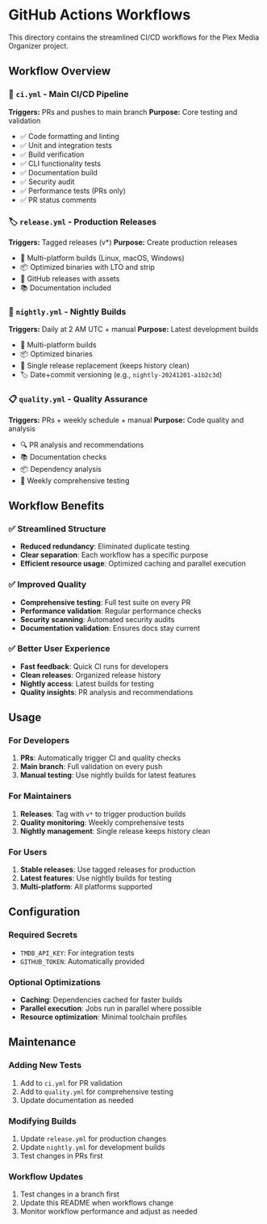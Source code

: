 # GitHub Actions Workflows

This directory contains the streamlined CI/CD workflows for the Plex Media Organizer project.

## Workflow Overview

### 🔄 `ci.yml` - Main CI/CD Pipeline
**Triggers:** PRs and pushes to main branch
**Purpose:** Core testing and validation
- ✅ Code formatting and linting
- ✅ Unit and integration tests
- ✅ Build verification
- ✅ CLI functionality tests
- ✅ Documentation build
- ✅ Security audit
- ✅ Performance tests (PRs only)
- ✅ PR status comments

### 🏷️ `release.yml` - Production Releases
**Triggers:** Tagged releases (v*)
**Purpose:** Create production releases
- 🔨 Multi-platform builds (Linux, macOS, Windows)
- 📦 Optimized binaries with LTO and strip
- 🚀 GitHub releases with assets
- 📚 Documentation included

### 🌙 `nightly.yml` - Nightly Builds
**Triggers:** Daily at 2 AM UTC + manual
**Purpose:** Latest development builds
- 🔨 Multi-platform builds
- 📦 Optimized binaries
- 🔄 Single release replacement (keeps history clean)
- 🏷️ Date+commit versioning (e.g., `nightly-20241201-a1b2c3d`)

### 📋 `quality.yml` - Quality Assurance
**Triggers:** PRs + weekly schedule + manual
**Purpose:** Code quality and analysis
- 🔍 PR analysis and recommendations
- 📚 Documentation checks
- 📦 Dependency analysis
- 🧪 Weekly comprehensive testing

## Workflow Benefits

### ✅ **Streamlined Structure**
- **Reduced redundancy**: Eliminated duplicate testing
- **Clear separation**: Each workflow has a specific purpose
- **Efficient resource usage**: Optimized caching and parallel execution

### ✅ **Improved Quality**
- **Comprehensive testing**: Full test suite on every PR
- **Performance validation**: Regular performance checks
- **Security scanning**: Automated security audits
- **Documentation validation**: Ensures docs stay current

### ✅ **Better User Experience**
- **Fast feedback**: Quick CI runs for developers
- **Clean releases**: Organized release history
- **Nightly access**: Latest builds for testing
- **Quality insights**: PR analysis and recommendations

## Usage

### For Developers
1. **PRs**: Automatically trigger CI and quality checks
2. **Main branch**: Full validation on every push
3. **Manual testing**: Use nightly builds for latest features

### For Maintainers
1. **Releases**: Tag with `v*` to trigger production builds
2. **Quality monitoring**: Weekly comprehensive tests
3. **Nightly management**: Single release keeps history clean

### For Users
1. **Stable releases**: Use tagged releases for production
2. **Latest features**: Use nightly builds for testing
3. **Multi-platform**: All platforms supported

## Configuration

### Required Secrets
- `TMDB_API_KEY`: For integration tests
- `GITHUB_TOKEN`: Automatically provided

### Optional Optimizations
- **Caching**: Dependencies cached for faster builds
- **Parallel execution**: Jobs run in parallel where possible
- **Resource optimization**: Minimal toolchain profiles

## Maintenance

### Adding New Tests
1. Add to `ci.yml` for PR validation
2. Add to `quality.yml` for comprehensive testing
3. Update documentation as needed

### Modifying Builds
1. Update `release.yml` for production changes
2. Update `nightly.yml` for development builds
3. Test changes in PRs first

### Workflow Updates
1. Test changes in a branch first
2. Update this README when workflows change
3. Monitor workflow performance and adjust as needed
